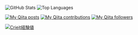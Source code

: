![GitHub Stats](https://github-readme-stats.vercel.app/api?username=ckoshien&count_private=true&show_icons=true)
![Top Languages](https://github-readme-stats.vercel.app/api/top-langs/?username=ckoshien&layout=compact)

[![My Qiita posts](https://qiita-badge.apiapi.app/s/ckoshien/posts.svg)](http://qiita.com/ckoshien)
[![My Qiita contributions](https://qiita-badge.apiapi.app/s/ckoshien/contributions.svg)](http://qiita.com/ckoshien)
[![My Qiita followers](https://qiita-badge.apiapi.app/s/ckoshien/followers.svg)](http://qiita.com/ckoshien)

[![Crieit経験値](https://ogp-vercel.vercel.app/crieit/ckoshien)](http://crieit.net/users/ckoshien)
